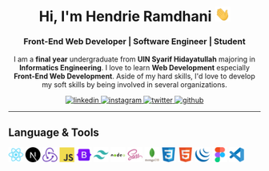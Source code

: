 <h1 align="center">Hi, I'm Hendrie Ramdhani <img src="https://raw.githubusercontent.com/ABSphreak/ABSphreak/master/gifs/Hi.gif" width="30px"></h1>
<h3 align="center">Front-End Web Developer | Software Engineer | Student</h3>

<p align="center">I am a <b>final year</b> undergraduate from <b>UIN Syarif Hidayatullah</b> majoring in <b>Informatics Engineering</b>. I love to learn <b>Web Development</b> especially <b>Front-End Web Development</b>.  Aside of my hard skills, I'd love to develop my soft skills by being involved in several organizations. </p>

<p align="center">
  <a href="https://www.linkedin.com/in/hendrieramdhani/">
    <img src="https://cdn1.iconfinder.com/data/icons/logotypes/32/square-linkedin-256.png" alt="linkedin" width="40px">
  </a>
  <a href="https://www.instagram.com/ramdhanihendrie/">
    <img src="https://cdn2.iconfinder.com/data/icons/social-media-applications/64/social_media_applications_3-instagram-256.png" alt="instagram" width="40px">
  </a>
  <a href="https://twitter.com/ramdhanihendrie">
    <img src="https://cdn2.iconfinder.com/data/icons/social-media-2285/512/1_Twitter3_colored_svg-256.png" alt="twitter" width="40px">
  </a>
  <a href="https://github.com/ramdhanihendrie">
    <img src="https://cdn4.iconfinder.com/data/icons/miu-black-social-2/60/github-256.png" alt="github" width="40px">
  </a>
 </p>
 
 ----
 
 <h2>Language & Tools</h2>
  
 <p>
  <img src="https://raw.githubusercontent.com/devicons/devicon/1119b9f84c0290e0f0b38982099a2bd027a48bf1/icons/react/react-original.svg" alt="react" width="30px">
  <img src="https://raw.githubusercontent.com/devicons/devicon/1119b9f84c0290e0f0b38982099a2bd027a48bf1/icons/nextjs/nextjs-original.svg" alt="nextjs" width="30px">
  <img src="https://raw.githubusercontent.com/devicons/devicon/1119b9f84c0290e0f0b38982099a2bd027a48bf1/icons/redux/redux-original.svg" alt="redux" width="30px">
  <img src="https://raw.githubusercontent.com/devicons/devicon/1119b9f84c0290e0f0b38982099a2bd027a48bf1/icons/javascript/javascript-original.svg" alt="javascript" width="30px">
  <img src="https://raw.githubusercontent.com/devicons/devicon/1119b9f84c0290e0f0b38982099a2bd027a48bf1/icons/bootstrap/bootstrap-original.svg" alt="bootstrap" width="30px">
  <img src="https://raw.githubusercontent.com/devicons/devicon/1119b9f84c0290e0f0b38982099a2bd027a48bf1/icons/tailwindcss/tailwindcss-plain.svg" alt="tailwind" width="30px">
  <img src="https://raw.githubusercontent.com/devicons/devicon/1119b9f84c0290e0f0b38982099a2bd027a48bf1/icons/nodejs/nodejs-original-wordmark.svg" alt="nodejs" width="30px">
  <img src="https://raw.githubusercontent.com/devicons/devicon/1119b9f84c0290e0f0b38982099a2bd027a48bf1/icons/sass/sass-original.svg" alt="sass" width="30px">
  <img src="https://raw.githubusercontent.com/devicons/devicon/1119b9f84c0290e0f0b38982099a2bd027a48bf1/icons/mongodb/mongodb-original-wordmark.svg" alt="mongodb" width="30px">
  <img src="https://raw.githubusercontent.com/devicons/devicon/1119b9f84c0290e0f0b38982099a2bd027a48bf1/icons/css3/css3-original.svg" alt="css" width="30px">
  <img src="https://raw.githubusercontent.com/devicons/devicon/1119b9f84c0290e0f0b38982099a2bd027a48bf1/icons/html5/html5-original.svg" alt="html" width="30px">
  <img src="https://raw.githubusercontent.com/devicons/devicon/1119b9f84c0290e0f0b38982099a2bd027a48bf1/icons/jquery/jquery-original.svg" alt="jquery" width="30px">
  <img src="https://raw.githubusercontent.com/devicons/devicon/1119b9f84c0290e0f0b38982099a2bd027a48bf1/icons/figma/figma-original.svg" alt="figma" width="30px">
  <img src="https://raw.githubusercontent.com/devicons/devicon/1119b9f84c0290e0f0b38982099a2bd027a48bf1/icons/vscode/vscode-original.svg" alt="vscode" width="30px">
</p>
